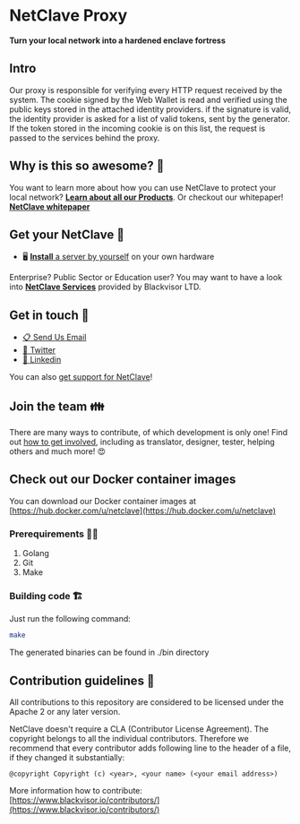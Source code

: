 # NetClave Proxy

**Turn your local network into a hardened enclave fortress**

## Intro

Our proxy is responsible for verifying every HTTP request received by the system. The cookie signed by the Web Wallet is read and verified using the public keys stored in the attached identity providers. if the signature is valid, the identity provider is asked for a list of valid tokens, sent by the generator. If the token stored in the incoming cookie is on this list, the request is passed to the services behind the proxy.

## Why is this so awesome? 🤩

You want to learn more about how you can use NetClave to protect your local network? [**Learn about all our Products**](https://www.blackvisor.io/products/).
Or checkout our whitepaper! [**NetClave whitepaper**](https://www.blackvisor.io/whitepapers/)

## Get your NetClave 🚚

- 🖥 [**Install** a server by yourself](https://www.blackvisor.io/netclave-install/#instructions-server) on your own hardware

Enterprise? Public Sector or Education user? You may want to have a look into [**NetClave Services**](https://www.blackvisor.io/services/) provided by Blackvisor LTD.

## Get in touch 💬

* [📋 Send Us Email](info@blackvisor.io)
* [🐣 Twitter](https://twitter.com/blackvisor1)
* [🐘 Linkedin](https://linkedin.com/company/blackvisor)

You can also [get support for NetClave](https://www.blackvisor.io/contact-us/)!


## Join the team 👪

There are many ways to contribute, of which development is only one! Find out [how to get involved](https://www.blackvisor.io/contributors), including as translator, designer, tester, helping others and much more! 😍

## Check out our Docker container images

You can download our Docker container images at [https://hub.docker.com/u/netclave](https://hub.docker.com/u/netclave)

### Prerequirements 👩‍💻

1. Golang
2. Git
3. Make


### Building code 🏗

Just run the following command:

``` bash
make
```
The generated binaries can be found in ./bin directory

## Contribution guidelines 📜

All contributions to this repository are considered to be licensed under the Apache 2 or any later version.

NetClave doesn't require a CLA (Contributor License Agreement).
The copyright belongs to all the individual contributors. Therefore we recommend
that every contributor adds following line to the header of a file, if they
changed it substantially:

```
@copyright Copyright (c) <year>, <your name> (<your email address>)
```

More information how to contribute: [https://www.blackvisor.io/contributors/](https://www.blackvisor.io/contributors/)